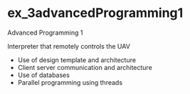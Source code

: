 # ex_3advancedProgramming1
Advanced Programming 1 

Interpreter that remotely controls the UAV
- Use of design template and architecture
- Client server communication and architecture
- Use of databases
- Parallel programming using threads
